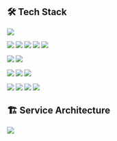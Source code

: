 ## 🛠 Tech Stack
<img src="https://img.shields.io/badge/Java-007396?style=flat-square&logo=java&logoColor=white"/>

<img src="https://img.shields.io/badge/Spring-6DB33F?style=flat&logo=spring&logoColor=white"/> <img src="https://img.shields.io/badge/Spring Boot-6DB33F?style=flat&logo=springboot&logoColor=white"/> <img src="https://img.shields.io/badge/Spring MVC-6DB33F?style=flat&logo=spring&logoColor=white"/> <img src="https://img.shields.io/badge/Spring REST Docs-6DB33F?style=flat&logo=spring&logoColor=white"/> <img src="https://img.shields.io/badge/Spring Data JPA-6DB33F?style=flat&logo=spring&logoColor=white"/>

<img src="https://img.shields.io/badge/Junit5-blue?style=flat&logo=Junit5&logoColor=white"/> <img src="https://img.shields.io/badge/Postman-FF6C37?style=flat-square&logo=Postman&logoColor=white"/>

<img src="https://img.shields.io/badge/MySQL-4479A1?style=flat&logo=mysql&logoColor=white"/> <img src="https://img.shields.io/badge/H2-darkblue?style=flat&logo=h2&logoColor=white"/> <img src="https://img.shields.io/badge/Flyway-CC0200?style=flat&logo=flyway&logoColor=withe"/>

<img src="https://img.shields.io/badge/AWS-232F3E?style=flat&logo=amazonaws&logoColor=white"/> <img src="https://img.shields.io/badge/GithubActions-2088FF?style=flat&logo=githubactions&logoColor=white"/> <img src="https://img.shields.io/badge/Prometheus-E6522C?style=flat&logo=prometheus&logoColor=white"/> <img src="https://img.shields.io/badge/Grafana-F46800?style=flat&logo=Grafana&logoColor=white"/>

## 🏗️ Service Architecture
<img src="https://i.esdrop.com/d/f/fgEMhR98LL/dCSiB8dZCV.png"/>
